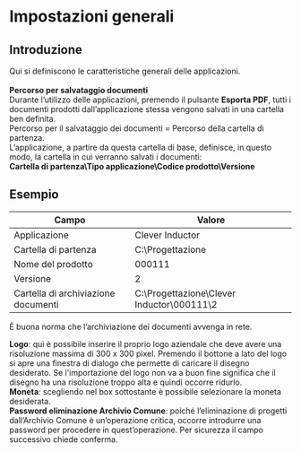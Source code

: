 # Impostazioni generali

## Introduzione
 Qui si definiscono le caratteristiche generali delle applicazioni.<br>
 <br>
**Percorso per salvataggio documenti**<br>
Durante l’utilizzo delle applicazioni, premendo il pulsante **Esporta PDF**, tutti i documenti prodotti dall’applicazione stessa vengono salvati in una cartella ben definita.<br>
Percorso per il salvataggio dei documenti = Percorso della cartella di partenza. <br>
L’applicazione, a partire da questa cartella di base, definisce, in questo modo, la cartella in cui verranno salvati i documenti:<br>
**Cartella di partenza\Tipo applicazione\Codice prodotto\Versione**

## Esempio
| Campo                        | Valore                  |
|------------------------------|-------------------------------------------|
| Applicazione              | Clever Inductor                         |
| Cartella di partenza                | C:\Progettazione                          |
| Nome del prodotto                   | 000111                                    |
| Versione                            | 2                                         |
| Cartella di archiviazione documenti | C:\Progettazione\Clever Inductor\000111\2 |

È buona norma che l’archiviazione dei documenti avvenga in rete.

  **Logo**: qui è possibile inserire il proprio logo aziendale che deve avere una risoluzione massima di 300 x 300 pixel. Premendo il bottone a lato del logo si apre una finestra di dialogo che permette di caricare il disegno desiderato. Se l'importazione del logo non va a buon fine significa che il disegno ha una risoluzione troppo alta e quindi occorre ridurlo.<br>
  **Moneta**: scegliendo nel box sottostante è possibile selezionare la moneta desiderata.<br>
  **Password eliminazione Archivio Comune**: poiché l’eliminazione di progetti dall’Archivio Comune è un’operazione critica, occorre introdurre una password per procedere in quest’operazione. Per sicurezza il campo successivo chiede conferma.
